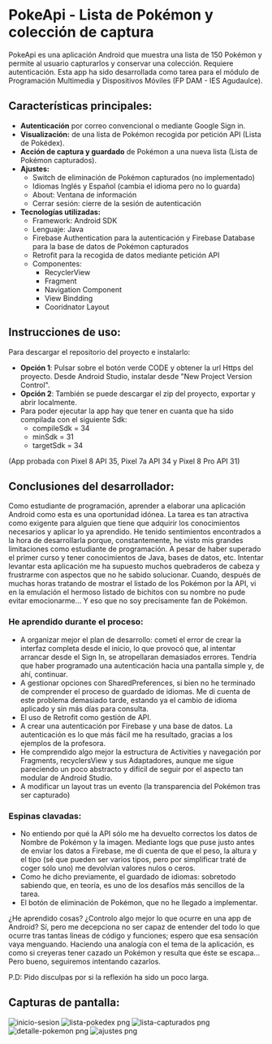 # PokeApi - Lista de Pokémon y colección de captura

PokeApi es una aplicación Android que muestra una lista de 150 Pokémon y permite al usuario capturarlos y conservar una colección. Requiere autenticación.
Esta app ha sido desarrollada como tarea para el módulo de Programación Multimedia y Dispositivos Móviles (FP DAM - IES Agudaulce).

## Características principales:

- <b>Autenticación</b> por correo convencional o mediante Google Sign in.
- <b>Visualización:</b> de una lista de Pokémon recogida por petición API (Lista de Pokédex).
- <b>Acción de captura y guardado</b> de Pokémon a una nueva lista (Lista de Pokémon capturados).
- <b>Ajustes:</b>
  * Switch de eliminación de Pokémon capturados (no implementado)
  * Idiomas Inglés y Español (cambia el idioma pero no lo guarda)
  * About: Ventana de información
  * Cerrar sesión: cierre de la sesión de autenticación
- <b>Tecnologías utilizadas:</b>
  * Framework: Android SDK
  * Lenguaje: Java
  * Firebase Authentication para la autenticación y Firebase Database para la base de datos de Pokémon capturados
  * Retrofit para la recogida de datos mediante petición API
  * Componentes:
     * RecyclerView 
     * Fragment
     * Navigation Component
     * View Bindding
     * Cooridnator Layout
  
## Instrucciones de uso:
Para descargar el repositorio del proyecto e instalarlo:
 * <b>Opción 1</b>: Pulsar sobre el botón verde CODE y obtener la url Https del proyecto. Desde Android Studio, instalar desde "New Project Version Control".
 * <b>Opción 2</b>: También se puede descargar el zip del proyecto, exportar y abrir localmente.
 * Para poder ejecutar la app hay que tener en cuanta que ha sido compilada con el siguiente Sdk:
   * compileSdk = 34
   * minSdk = 31
   * targetSdk = 34

(App probada con Pixel 8 API 35, Pixel 7a API 34 y Pixel 8 Pro API 31)

## Conclusiones del desarrollador:
Como estudiante de programación, aprender a elaborar una aplicación Android como esta es una oportunidad idónea. La tarea es tan atractiva como exigente para alguien que tiene que adquirir los conocimientos necesarios y aplicar lo ya aprendido.
He tenido sentimientos encontrados a la hora de desarrollarla porque, constantemente, he visto mis grandes limitaciones como estudiante de programación. A pesar de haber superado el primer curso y tener conocimientos de Java, bases de datos, etc.
Intentar levantar esta aplicación me ha supuesto muchos quebraderos de cabeza y frustrarme con aspectos que no he sabido solucionar. Cuando, después de muchas horas tratando de mostrar el listado de los Pokémon por la API, vi en la emulación el hermoso listado de bichitos con su nombre no pude evitar emocionarme... Y eso que no soy precisamente fan de Pokémon.

### He aprendido durante el proceso:
* A organizar mejor el plan de desarrollo: cometí el error de crear la interfaz completa desde el inicio, lo que provocó que, al intentar arrancar desde el Sign In, se atropellaran demasiados errores. Tendría que haber programado una autenticación hacia una pantalla simple y, de ahí, continuar.
* A gestionar opciones con SharedPreferences, si bien no he terminado de comprender el proceso de guardado de idiomas. Me di cuenta de este problema demasiado tarde, estando ya el cambio de idioma aplicado y sin más días para consulta.
* El uso de Retrofit como gestión de API.
* A crear una autenticación por Firebase y una base de datos. La autenticación es lo que más fácil me ha resultado, gracias a los ejemplos de la profesora.
* He comprendido algo mejor la estructura de Activities y navegación por Fragments, recyclersView y sus Adaptadores, aunque me sigue pareciendo un poco abstracto y difícil de seguir por el aspecto tan modular de Android Studio.
* A modificar un layout tras un evento (la transparencia del Pokémon tras ser capturado)

### Espinas clavadas:
* No entiendo por qué la API sólo me ha devuelto correctos los datos de Nombre de Pokémon y la imagen. Mediante logs que puse justo antes de enviar los datos a Firebase, me di cuenta de que el peso, la altura y el tipo (sé que pueden ser varios tipos, pero por simplificar traté de coger sólo uno) me devolvían valores nulos o ceros.
* Como he dicho previamente, el guardado de idiomas: sobretodo sabiendo que, en teoría, es uno de los desafíos más sencillos de la tarea.
* El botón de eliminación de Pokémon, que no he llegado a implementar.

¿He aprendido cosas? ¿Controlo algo mejor lo que ocurre en una app de Android? Sí, pero me decepciona no ser capaz de entender del todo lo que ocurre tras tantas líneas de código y funciones; espero que esa sensación vaya menguando. Haciendo una analogía con el tema de la aplicación, es como si creyeras tener cazado un Pokémon y resulta que éste se escapa... Pero bueno, seguiremos intentando cazarlos.

P.D: Pido disculpas por si la reflexión ha sido un poco larga.

## Capturas de pantalla:
![inicio-sesion](https://github.com/user-attachments/assets/de72dc1c-d2b8-4fc2-98f2-6444ab6b4e59) ![lista-pokedex png](https://github.com/user-attachments/assets/c5f2c816-d3bc-4d6f-913e-f3e03b0b9732) ![lista-capturados png](https://github.com/user-attachments/assets/c9ac6699-6c89-4cf9-be0f-882494d69f3d) ![detalle-pokemon png](https://github.com/user-attachments/assets/943650de-5ed4-4de9-ac93-a324f9037e3b) ![ajustes png](https://github.com/user-attachments/assets/d5ee86e7-a37e-4be2-8ea0-4755c763e284)


